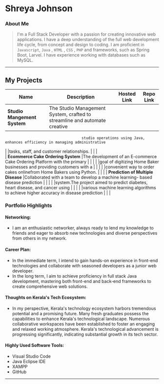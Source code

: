 # Shreya Johnson 

### About Me

> I'm a Full Stack Developer with a passion for creating innovative web applications. I have a deep understanding of the full web development life cycle, from concept and design to coding. I am proficient in `Javascript`, `Java` , `HTML` , `CSS` , `PHP` and  frameworks, such as Spring Boot, Larvel. I have experience working with databases such as MySQL.

---

## My Projects

| Name                                | Description                                                                          | Hosted Link    | Repo Link   |
|-------------------------------------|--------------------------------------------------------------------------------------|----------------|-------------|
| **Studio Mangement System**         |The Studio Management System, crafted to streamline and automate creative             |                |             |
                                       studio operations using Java, enhances efficiency in managing administrative                                     
|                                     |tasks, staff, and customer relationships.                                             |                |             |                                  
| **Ecommerce Cake Ordering System**  |The development of an E-commerce Cake Ordering Platform with the primary              |                |             |
|                                     |goal of digitizing Home Baker businesses and providing customers with a               |                |             |
|                                     |convenient way to order cakes onlinefrom Home Bakers using Python.                    |                |             |
| **Prediction of Multiple Disease**  |Collaborated with a team to develop a machine learning- based disease prediction      |                |             |
|                                     |system.The project aimed to predict diabetes, heart disease, and cancer using         |                |             |
|                                     |various machine learning algorithms to achieve higher accuracy in disease prediction  |                |             |

### Portfolio Highlights

#### Networking:

- I am an enthusiastic networker, always ready to lend my knowledge to friends and eager to absorb new technologies and diverse perspectives from others in my network.

#### Career Plan:

- In the immediate term, I intend to gain hands-on experience in front-end technologies and collaborate with seasoned developers as a junior web developer.
- In the long term, I aim to achieve proficiency in full stack Java development, mastering both front-end and back-end frameworks to create comprehensive web solutions.
   
#### Thoughts on Kerala's Tech Ecosystem:

- In my perspective, Kerala's technology ecosystem harbors tremendous potential and a promising future. Many fresh graduates possess the capabilities to enhance Kerala's technological landscape. Numerous collaborative workspaces have been established to foster an engaging and relaxed working atmosphere. Kerala's technological advancement is progressing significantly, indicating substantial growth in its tech sector.

#### Highly Used Software Tools:

- Visual Studio Code
- Java Eclipse IDE
- XAMPP
- GitHub

---

